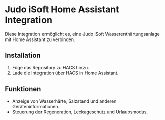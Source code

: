 # Judo iSoft Home Assistant Integration

Diese Integration ermöglicht es, eine Judo iSoft Wasserenthärtungsanlage mit Home Assistant zu verbinden.

## Installation

1. Füge das Repository zu HACS hinzu.
2. Lade die Integration über HACS in Home Assistant.

## Funktionen

- Anzeige von Wasserhärte, Salzstand und anderen Geräteninformationen.
- Steuerung der Regeneration, Leckageschutz und Urlaubsmodus.
